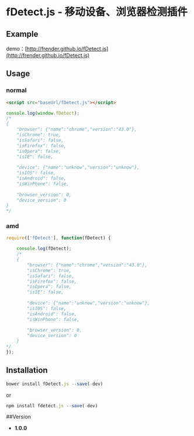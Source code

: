 # fDetect.js - 移动设备、浏览器检测插件

## Example
demo：[http://frender.github.io/fDetect.js](http://frender.github.io/fDetect.js)

## Usage

### normal
```html
<script src="baseUrl/fDetect.js"></script>
```
```javascript
console.log(window.fDetect);
/*
{
    "browser": {"name":"chrome","version":"43.0"},
    "isChrome": true,
    "isSafari": false,
    "isFirefox": false,
    "isOpera": false,
    "isIE": false,
    
    "device": {"name":"unknow","version":"unknow"},
    "isIOS": false,
    "isAndroid": false,
    "isWinPhone": false,
    
    "browser_version": 0,
    "device_version": 0
}
*/
```

### amd
```javascript
require(['fDetect'], function(fDetect) {

    console.log(fDetect);
    /*
    {
        "browser": {"name":"chrome","version":"43.0"},
        "isChrome": true,
        "isSafari": false,
        "isFirefox": false,
        "isOpera": false,
        "isIE": false,
    
        "device": {"name":"unknow","version":"unknow"},
        "isIOS": false,
        "isAndroid": false,
        "isWinPhone": false,
    
        "browser_version": 0,
        "device_version": 0
    }
*/
});
```

## Installation
```javascript
bower install fDetect.js --save(-dev)
```
or
```javascript
npm install fdetect.js --save(-dev)
```

##Version
- **1.0.0**

